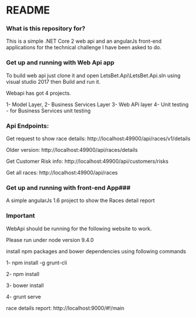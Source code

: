 # README #


### What is this repository for? ###

This is a simple .NET Core 2 web api and an angularJs front-end applications for the technical challenge I have been asked to do.



### Get up and running with Web Api app ###

To build web api just clone it and open LetsBet.Api\LetsBet.Api.sln using visual studio 2017 then Build and run it.

Webapi has got 4 projects.

1- Model Layer, 
2- Business Services Layer
3- Web APi layer
4- Unit testing -  for Business Services unit testing


### Api Endpoints: ###

Get request to show race details: http://localhost:49900/api/races/v1/details

Older version: http://localhost:49900/api/races/details

Get Customer Risk info: http://localhost:49900/api/customers/risks

Get all races: http://localhost:49900/api/races



### Get up and running with front-end App###

A simple angularJs 1.6 project to show the Races detail report

### Important ###
WebApi should be running for the following website to work.

Please run under node version 9.4.0

install npm packages and bower dependencies using following commands 

1- npm install -g grunt-cli

2- npm install

3- bower install

4- grunt serve

race details report: http://localhost:9000/#!/main


